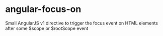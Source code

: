 # angular-focus-on
Small AngularJS v1 directive to trigger the focus event on HTML elements after some $scope or $rootScope event
